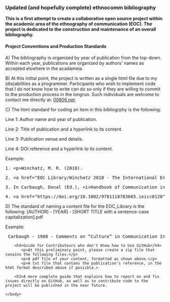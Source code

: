 <!DOCTYPE html>
<html>
   <head>
      <h3>Updated (and hopefully complete) ethnocomm bibliography</h3>
      <p><b>This is a first attempt to create a collaborative open source project within the academic area of the ethnography of communication (EOC). The project is dedicated to the construction and maintenance of an overall bibliography.</b></p>
   </head>
	
   <body>
        <h4>Project Conventions and Production Standards</h2>
            <p>A) The bibliography is organized by year of publication from the top-down. Within each year, publications are organized by authors' names as accepted elswhere in the acadameia.</p>
            <p>B) At this inittal point, the project is written as a single html file due to my (dis)abilities as a programmer. Participants who wish to implement code that I do not know how to write can do so only if they are willing to commit to the production process in the longrun. Such              
                      individuals are welcome to contact me directly at: <a href="https://00806.net/?page_id=7">00806.net</a>.</p>       
            <p>C) The html standard for coding an item in this bibliogrphy is the following:</p>
            <p>Line 1: Author name and year of publication.</p>
            <p>Line 2: Title of publication and a hyperlink to its content.</p>
            <p>Line 3: Publication venue and details.</p>
            <p>Line 4: DOI reference and a hyperlink to its content.</p>
            <p>Example:</p>
            <pre>1. &lt;p&gt;Winchatz, M. R. (2018).</pre>
            <pre>2. &lt;a href=&quot;EOC_Library/Winchatz 2018 - The International Encyclopedia of Intercultural Communication.pdf&quot;&gt; Ethnography of cultural communication&lt;/a&gt;.</pre>
            <pre>3. In Carbaugh, Donal (Ed.), &lt;i&gt;Handbook of Communication in Cross-Cultural Perspective&lt;/i&gt; (pp. 65-75). Routledge.</pre>
            <pre>4. &lt;a href=&quot;https://doi.org/10.1002/9781118783665.ieicc0120&quot;&gt;https://doi.org/10.1002/9781118783665.ieicc0120&lt;/a&gt;&lt;/p&gt;</pre>
            <p>D) The standard of naming a content file for the EOC_Library is the following: [AUTHOR] - [YEAR] - [SHORT TITLE with a sentence-case capitalization].pdf 
            <p>Example:</p>
            <pre> Carbaugh - 1988 - Comments on “Culture” in Communication Inquiry.pdf.</pre>    
            
        <h4>Guide for Contributours who don't Know how to Use GitHub</h4>
           <p>At this preliminary point, please create a zip file that conains the following files:</p>
           <p>A pdf file of your content, formatted as shown above.</p>
           <p>A txt file that contans the publication's reference, in the html format described above if possible.>
           
        <h3>A more complete guide that explains how to report on and fix issues directly on GitHub, as well as to contribute code to the project will be published in the near future.
    
    </body>
</html>
   		      